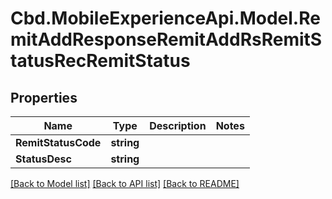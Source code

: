 # Cbd.MobileExperienceApi.Model.RemitAddResponseRemitAddRsRemitStatusRecRemitStatus

## Properties

Name | Type | Description | Notes
------------ | ------------- | ------------- | -------------
**RemitStatusCode** | **string** |  | 
**StatusDesc** | **string** |  | 

[[Back to Model list]](../README.md#documentation-for-models) [[Back to API list]](../README.md#documentation-for-api-endpoints) [[Back to README]](../README.md)


